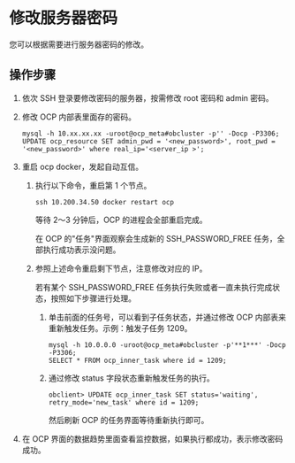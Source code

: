 修改服务器密码 
============================

您可以根据需要进行服务器密码的修改。

操作步骤 
-------------------------

1. 依次 SSH 登录要修改密码的服务器，按需修改 root 密码和 admin 密码。

   

2. 修改 OCP 内部表里面存的密码。

   ```unknow
   mysql -h 10.xx.xx.xx -uroot@ocp_meta#obcluster -p'' -Docp -P3306;
   UPDATE ocp_resource SET admin_pwd = '<new_password>', root_pwd = '<new_password>' where real_ip='<server_ip >';
   ```

   

3. 重启 ocp docker，发起自动互信。

   1. 执行以下命令，重启第 1 个节点。

      `ssh 10.200.34.50 docker restart ocp`

      等待 2～3 分钟后，OCP 的进程会全部重启完成。

      在 OCP 的"任务"界面观察会生成新的 SSH_PASSWORD_FREE 任务，全部执行成功表示没问题。
      
   
   2. 参照上述命令重启剩下节点，注意修改对应的 IP。 

      若有某个 SSH_PASSWORD_FREE 任务执行失败或者一直未执行完成状态，按照如下步骤进行处理。
      1. 单击前面的任务号，可以看到子任务状态，并通过修改 OCP 内部表来重新触发任务。示例：触发子任务 1209。

         ```unknow
         mysql -h 10.0.0.0 -uroot@ocp_meta#obcluster -p'**1***' -Docp -P3306;
         SELECT * FROM ocp_inner_task where id = 1209;
         ```

         
      
      2. 通过修改 status 字段状态重新触发任务的执行。

         ```unknow
         obclient> UPDATE ocp_inner_task SET status='waiting', retry_mode='new_task' where id = 1209;
         ```

         

         然后刷新 OCP 的任务界面等待重新执行即可。
         
      

      
   

   

4. 在 OCP 界面的数据趋势里面查看监控数据，如果执行都成功，表示修改密码成功。

   




